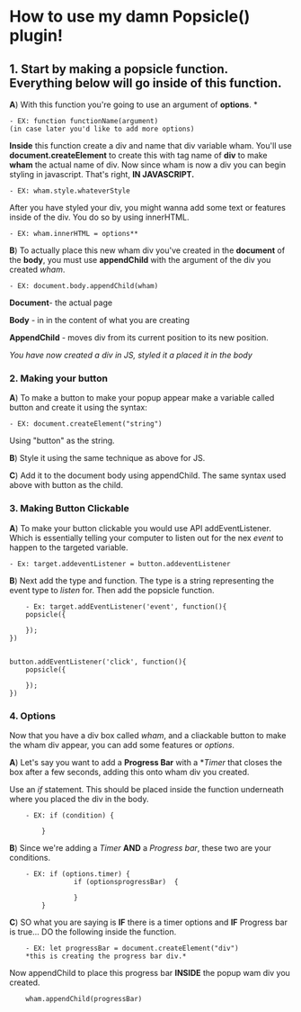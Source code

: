 # How to use my damn Popsicle() plugin!

## 1. Start by making a popsicle function. Everything below will go  inside of this function.

**A**) With this function you're going to use an argument of **options**. *

	- EX: function functionName(argument) 
	(in case later you'd like to add more options)

**Inside** this function create a div and name that div variable wham. You'll use **document.createElement** to create this with tag name of **div** to make **wham** the actual name of div.
Now since wham is now a div you can begin styling in javascript. That's right, **IN JAVASCRIPT.**

	- EX: wham.style.whateverStyle
	
After you have styled your div, you might wanna add some text or features inside of the div. You do so by using innerHTML. 

	- EX: wham.innerHTML = options**

**B**) To actually  place this new wham div you've created in the **document** of the **body**, you must use **appendChild** with the argument of the div you created *wham*. 

	- EX: document.body.appendChild(wham)

**Document**- the actual page

**Body** - in in the content of what you are creating

**AppendChild** - moves div from its current position to its new position.

*You have now created a div in JS, styled it a placed it in the body*

### 2. Making your button

**A**) To make a button to make your popup appear make a variable called button and create it using the syntax: 

	- EX: document.createElement("string")

Using "button" as the string.

**B**) Style it using the same technique as above for JS.

**C**) Add it to the document body using appendChild. The same syntax  used above with button as the child.

### 3. Making Button Clickable

**A**) To make your button clickable you would use API addEventListener. Which is essentially telling your computer to listen out for the nex *event* to happen to the targeted variable. 

	- Ex: target.addeventListener = button.addeventListener

**B**) Next add the type and function. The type is a string representing the event type to *listen* for. Then add the popsicle  function.
	
		- Ex: target.addEventListener('event', function(){
		popsicle({
     
    	});
	})


	button.addEventListener('click', function(){
		popsicle({
    	
    	});
	})

### 4. Options 

Now that you have a div box called *wham*, and a cliackable button to make the wham div appear, you can add some features or *options*.

**A**) Let's say you want to add a **Progress Bar** with a **Timer* that closes the box after a few seconds, adding this onto wham div you created. 

Use an *if* statement. This should be placed inside the function underneath where you placed the div in the body.

		- EX: if (condition) {
		
			}

**B**) Since we're adding a *Timer* **AND** a *Progress bar*, these two are your conditions.

		- EX: if (options.timer) {
					if (optionsprogressBar)  {
					
					}
			}

**C**) SO what you are saying is **IF** there is a timer options and **IF** Progress bar is true... DO the following inside the function.

		- EX: let progressBar = document.createElement("div")
		*this is creating the progress bar div.*

Now appendChild to place this progress bar **INSIDE** the popup wam div you created.
	
		wham.appendChild(progressBar)







